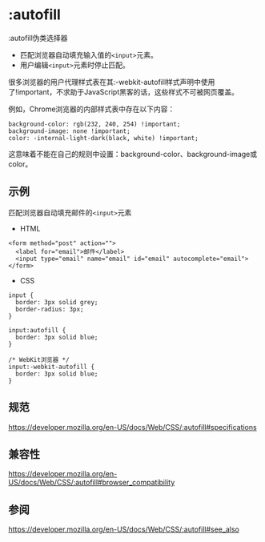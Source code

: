 # :autofill

:autofill伪类选择器
+ 匹配浏览器自动填充输入值的`<input>`元素。
+ 用户编辑`<input>`元素时停止匹配。

很多浏览器的用户代理样式表在其:-webkit-autofill样式声明中使用了!important，不求助于JavaScript黑客的话，这些样式不可被网页覆盖。

例如，Chrome浏览器的内部样式表中存在以下内容：

```
background-color: rgb(232, 240, 254) !important;
background-image: none !important;
color: -internal-light-dark(black, white) !important;
```

这意味着不能在自己的规则中设置：background-color、background-image或color。

## 示例

匹配浏览器自动填充邮件的`<input>`元素

+ HTML

```
<form method="post" action="">
  <label for="email">邮件</label>
  <input type="email" name="email" id="email" autocomplete="email">
</form>
```

+ CSS

```
input {
  border: 3px solid grey;
  border-radius: 3px;
}

input:autofill {
  border: 3px solid blue;
}

/* WebKit浏览器 */
input:-webkit-autofill {
  border: 3px solid blue;
}
```

## 规范

https://developer.mozilla.org/en-US/docs/Web/CSS/:autofill#specifications

## 兼容性

https://developer.mozilla.org/en-US/docs/Web/CSS/:autofill#browser_compatibility

## 参阅

https://developer.mozilla.org/en-US/docs/Web/CSS/:autofill#see_also




